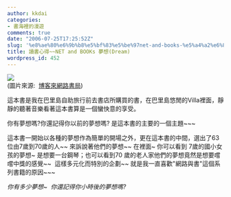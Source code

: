 ```yaml
---
author: kkdai
categories:
- 書海裡的漫遊
comments: true
date: "2006-07-25T17:25:52Z"
slug: '%e8%ae%80%e6%9b%b8%e5%bf%83%e5%be%97net-and-books-%e5%a4%a2%e6%83%b3dream'
title: 讀書心得~~NET and BOOKs 夢想(Dream)
wordpress_id: 452
---
```


![](http://addons.books.com.tw/G/001/2/0010313482.jpg)  
(圖片來源:  [博客來網路書局](http://www.books.com.tw/exep/prod/booksfile.php?item=0010313482))

這本書是我在巴里島自助旅行前去書店所購買的書，在巴里島悠閒的Villa裡面，靜靜的聽著音樂看著這本書算是一個蠻快意的享受。

你有夢想嗎?你還記得你以前的夢想嗎? 是這本書的主要的一個主題~~~ 

這本書一開始以各種的夢想作為簡單的開場之外，更在這本書的中間，選出了63位由7歲到70歲的人~~ 來訴說著他們的夢想~~ 在裡面~ 你可以看到 7歲的國小女孩的夢想~ 是想要一台鋼琴；也可以看到70 歲的老人家他們的夢想竟然是想要嚐嚐中獎的感覺~~  這樣多元化而特別的企劃~~ 就是我一直喜歡"網路與書"這個系列書籍的原因~~~

_你有多少夢想~  你還記得你小時後的夢想嗎?_

  
